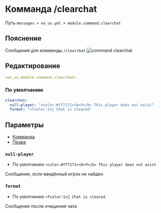 # Комманда /clearchat
Путь `messages > en_us.yml > module.command.clearchat`

## Пояснение
Сообщения для комманды `/clearchat`
![command clearchat](/commandclearchat.png)

## Редактирование
```yaml
<en_us.module.command.clearchat>
```

### По умолчанию
```yaml
clearchat:
  null-player: "<color:#ff7171><b>⁉</b> This player does not exist"
  format: "<fcolor:1>💬 Chat is cleared"
```

## Параметры

- [Комманда](/ru/commands/module/command/clearchat/)
- [Права](/ru/permissions/module/command/clearchat/)

### `null-player`
- По умолчанию `<color:#ff7171><b>⁉</b> This player does not exist`

Сообщение, если введённый игрок не найден

### `format`
- По умолчанию `<fcolor:1>💬 Chat is cleared`

Сообщение после очищения чата

